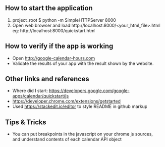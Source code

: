 How to start the application
----------------------------
1. project_root $ python -m SimpleHTTPServer 8000
2. Open web browser and load http://localhost:8000/<your_html_file>.html
eg: http://localhost:8000/quickstart.html

How to verify if the app is working
-----------------------------------
* Open http://google-calendar-hours.com
* Validate the results of your app with the result shown by the website.

Other links and references
--------------------------
* Where did I start: https://developers.google.com/google-apps/calendar/quickstart/js
* https://developer.chrome.com/extensions/getstarted
* Used https://stackedit.io/editor to style README in github markup

Tips & Tricks
------------
* You can put breakpoints in the javascript on your chrome js sources, and understand contents of each calendar API object
